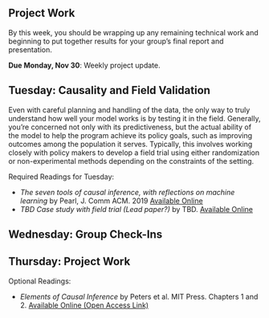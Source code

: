 ## Project Work
By this week, you should be wrapping up any remaining
technical work and beginning to put together results for your
group’s final report and presentation. 

**Due Monday, Nov 30**: Weekly project update.

## Tuesday: Causality and Field Validation
Even with careful planning and handling of the data, the only way to
truly understand how well your model works is by testing it in the
field. Generally, you’re concerned not only with its predictiveness,
but the actual ability of the model to help the program achieve its
policy goals, such as improving outcomes among the population it
serves. Typically, this involves working closely with policy makers to
develop a field trial using either randomization or non-experimental
methods depending on the constraints of the setting. 

Required Readings for Tuesday:
- *The seven tools of causal inference, with reflections on machine learning* by Pearl, J. Comm ACM. 2019 [Available Online](https://ftp.cs.ucla.edu/pub/stat_ser/r481.pdf)
- *TBD Case study with field trial (Lead paper?)* by TBD. [Available Online](http://www.google.com)

## Wednesday: Group Check-Ins

## Thursday: Project Work

Optional Readings:
- *Elements of Causal Inference* by Peters et al. MIT Press. Chapters 1 and 2. [Available Online (Open Access Link)](https://mitpress.mit.edu/books/elements-causal-inference)
